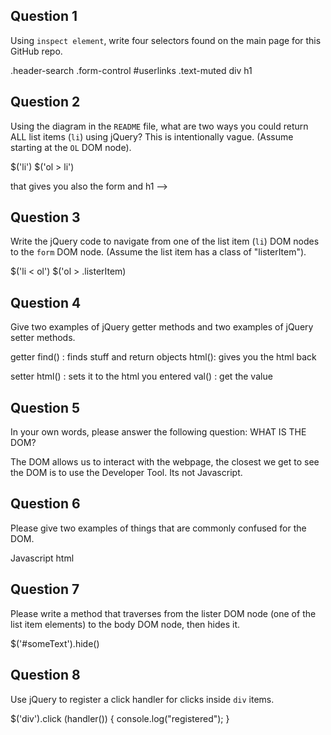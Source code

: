 ## Question 1

Using `inspect element`, write four selectors found on the main page for this
GitHub repo.

<!-- your answer starts here -->

.header-search
.form-control
#userlinks
.text-muted
div
h1

<!-- your answer ends here -->

## Question 2

Using the diagram in the `README` file, what are two ways you could return ALL
list items (`li`) using jQuery? This is intentionally vague. (Assume starting
at the `OL` DOM node).

<!-- your answer starts here -->

$('li')
$('ol > li')


<!-- $('ol').children() --> that gives you also the form and h1 -->

<!-- your answer ends here -->

## Question 3

Write the jQuery code to navigate from one of the list item (`li`) DOM nodes to
the `form` DOM node. (Assume the list item has a class of "listerItem").

<!-- your answer starts here -->

$('li < ol')
$('ol > .listerItem)

<!-- your answer ends here -->

## Question 4

Give two examples of jQuery getter methods and two examples of jQuery setter
methods.

<!-- your answer starts here -->

getter
find() : finds stuff and return objects
html(): gives you the html back

setter
html() : sets it to the html you entered
val() : get the value

<!-- your answer ends here -->

## Question 5

In your own words, please answer the following question: WHAT IS THE DOM?

<!-- your answer starts here -->

The DOM allows us to interact with the webpage, the closest we get to see the DOM
is to use the Developer Tool. Its not Javascript.

<!-- your answer ends here -->

## Question 6

Please give two examples of things that are commonly confused for the DOM.

<!-- your answer starts here -->
Javascript
html

<!-- your answer ends here -->

## Question 7

Please write a method that traverses from the lister DOM node (one of the list
item elements) to the body DOM node, then hides it.

<!-- your answer starts here -->

$('#someText').hide()

<!-- your answer ends here -->

## Question 8

Use jQuery to register a click handler for clicks inside `div` items.

<!-- your answer starts here -->

$('div').click (handler()) {
console.log("registered");
}


<!-- your answer ends here -->
